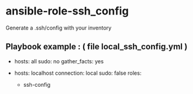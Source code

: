 ansible-role-ssh_config
===========================

Generate a .ssh/config with your inventory

Playbook example : ( file local_ssh_config.yml )
  ---
   - hosts: all
     sudo: no
     gather_facts: yes

   - hosts: localhost
     connection: local
     sudo: false
     roles:
      - ssh-config
